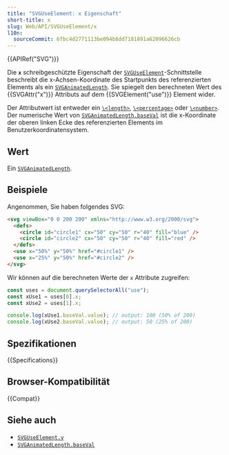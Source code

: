```yaml
---
title: "SVGUseElement: x Eigenschaft"
short-title: x
slug: Web/API/SVGUseElement/x
l10n:
  sourceCommit: 6fbc4d2771113be094b8dd7181891a62096626cb
---
```


{{APIRef("SVG")}}

Die **`x`** schreibgeschützte Eigenschaft der [`SVGUseElement`](/de/docs/Web/API/SVGUseElement)-Schnittstelle beschreibt die x-Achsen-Koordinate des Startpunkts des referenzierten Elements als ein [`SVGAnimatedLength`](/de/docs/Web/API/SVGAnimatedLength). Sie spiegelt den berechneten Wert des {{SVGAttr("x")}} Attributs auf dem {{SVGElement("use")}} Element wider.

Der Attributwert ist entweder ein [`\<length>`](/de/docs/Web/SVG/Content_type#length), [`\<percentage>`](/de/docs/Web/SVG/Content_type#percentage) oder [`\<number>`](/de/docs/Web/SVG/Content_type#number). Der numerische Wert von [`SVGAnimatedLength.baseVal`](/de/docs/Web/API/SVGAnimatedLength/baseVal) ist die x-Koordinate der oberen linken Ecke des referenzierten Elements im Benutzerkoordinatensystem.

## Wert

Ein [`SVGAnimatedLength`](/de/docs/Web/API/SVGAnimatedLength).

## Beispiele

Angenommen, Sie haben folgendes SVG:

```html
<svg viewBox="0 0 200 200" xmlns="http://www.w3.org/2000/svg">
  <defs>
    <circle id="circle1" cx="50" cy="50" r="40" fill="blue" />
    <circle id="circle2" cx="50" cy="50" r="40" fill="red" />
  </defs>
  <use x="50%" y="50%" href="#circle1" />
  <use x="25%" y="50%" href="#circle2" />
</svg>
```

Wir können auf die berechneten Werte der `x` Attribute zugreifen:

```js
const uses = document.querySelectorAll("use");
const xUse1 = uses[0].x;
const xUse2 = uses[1].x;

console.log(xUse1.baseVal.value); // output: 100 (50% of 200)
console.log(xUse2.baseVal.value); // output: 50 (25% of 200)
```

## Spezifikationen

{{Specifications}}

## Browser-Kompatibilität

{{Compat}}

## Siehe auch

- [`SVGUseElement.y`](/de/docs/Web/API/SVGUseElement/y)
- [`SVGAnimatedLength.baseVal`](/de/docs/Web/API/SVGAnimatedLength/baseVal)
